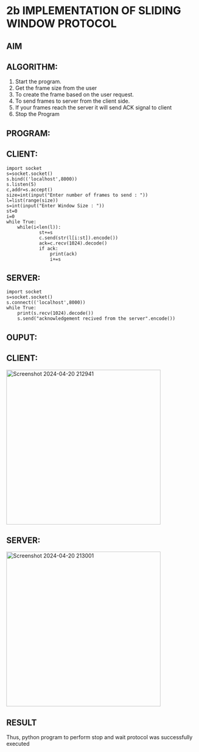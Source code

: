 # 2b IMPLEMENTATION OF SLIDING WINDOW PROTOCOL
## AIM
## ALGORITHM:
1. Start the program.
2. Get the frame size from the user
3. To create the frame based on the user request.
4. To send frames to server from the client side.
5. If your frames reach the server it will send ACK signal to client
6. Stop the Program
## PROGRAM:
## CLIENT:
```
import socket 
s=socket.socket() 
s.bind(('localhost',8000)) 
s.listen(5) 
c,addr=s.accept() 
size=int(input("Enter number of frames to send : ")) 
l=list(range(size)) 
s=int(input("Enter Window Size : ")) 
st=0 
i=0 
while True: 
    while(i<len(l)): 
            st+=s 
            c.send(str(l[i:st]).encode()) 
            ack=c.recv(1024).decode() 
            if ack: 
                print(ack) 
                i+=s
```
## SERVER:
```
import socket 
s=socket.socket() 
s.connect(('localhost',8000)) 
while True:    
    print(s.recv(1024).decode()) 
    s.send("acknowledgement recived from the server".encode())
```
## OUPUT:
## CLIENT:
<img width="405" alt="Screenshot 2024-04-20 212941" src="https://github.com/Keerthana-VJ/2b_SLIDING_WINDOW_PROTOCOL/assets/149347704/2d37f8ce-0e03-4531-aa81-26d1a987874e">

## SERVER:
<img width="405" alt="Screenshot 2024-04-20 213001" src="https://github.com/Keerthana-VJ/2b_SLIDING_WINDOW_PROTOCOL/assets/149347704/058f8b51-9574-4d1a-91dc-d3c200f3c365">

## RESULT
Thus, python program to perform stop and wait protocol was successfully executed

